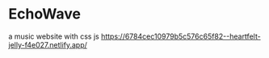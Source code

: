 # EchoWave
a music website with css js
https://6784cec10979b5c576c65f82--heartfelt-jelly-f4e027.netlify.app/
